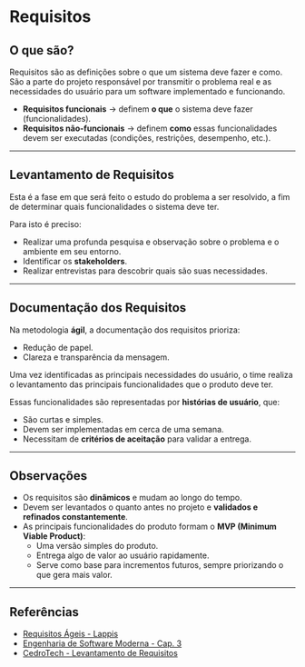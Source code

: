 # Requisitos

## O que são?
Requisitos são as definições sobre o que um sistema deve fazer e como.  
São a parte do projeto responsável por transmitir o problema real e as necessidades do usuário para um software implementado e funcionando.  

- **Requisitos funcionais** → definem **o que** o sistema deve fazer (funcionalidades).  
- **Requisitos não-funcionais** → definem **como** essas funcionalidades devem ser executadas (condições, restrições, desempenho, etc.).  

---

## Levantamento de Requisitos
Esta é a fase em que será feito o estudo do problema a ser resolvido, a fim de determinar quais funcionalidades o sistema deve ter.  

Para isto é preciso:  
- Realizar uma profunda pesquisa e observação sobre o problema e o ambiente em seu entorno.  
- Identificar os **stakeholders**.  
- Realizar entrevistas para descobrir quais são suas necessidades.  

---

## Documentação dos Requisitos
Na metodologia **ágil**, a documentação dos requisitos prioriza:  
- Redução de papel.  
- Clareza e transparência da mensagem.  

Uma vez identificadas as principais necessidades do usuário, o time realiza o levantamento das principais funcionalidades que o produto deve ter.  

Essas funcionalidades são representadas por **histórias de usuário**, que:  
- São curtas e simples.  
- Devem ser implementadas em cerca de uma semana.  
- Necessitam de **critérios de aceitação** para validar a entrega.  

---

## Observações
- Os requisitos são **dinâmicos** e mudam ao longo do tempo.  
- Devem ser levantados o quanto antes no projeto e **validados e refinados constantemente**.  
- As principais funcionalidades do produto formam o **MVP (Minimum Viable Product)**:  
  - Uma versão simples do produto.  
  - Entrega algo de valor ao usuário rapidamente.  
  - Serve como base para incrementos futuros, sempre priorizando o que gera mais valor.  

---

## Referências
- [Requisitos Ágeis - Lappis](https://mds.lappis.rocks/static_files/presentations/RequisitosAgeis.pdf)  
- [Engenharia de Software Moderna - Cap. 3](https://engsoftmoderna.info/cap3.html)  
- [CedroTech - Levantamento de Requisitos](https://www.cedrotech.com/blog/levantamento-de-requisitos-e-desenvolvimento-de-softwares/#:~:text=O%20que%20%C3%A9%20um%20Levantamento,que%20o%20software%20vai%20desempenhar.)  
